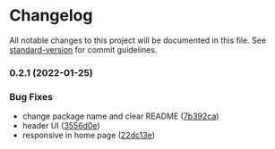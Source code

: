 # Changelog

All notable changes to this project will be documented in this file. See [standard-version](https://github.com/conventional-changelog/standard-version) for commit guidelines.

### 0.2.1 (2022-01-25)


### Bug Fixes

* change package name and clear README ([7b392ca](https://github.com/aliataf/website/commit/7b392ca6bbbd853796777616a7709ec0d882727f))
* header UI ([3556d0e](https://github.com/aliataf/website/commit/3556d0e8f6023c9fbfa5aa41915f3759e0675a92))
* responsive in home page ([22dc13e](https://github.com/aliataf/website/commit/22dc13e24d4781950791fce9f16f2e67830a83d2))
